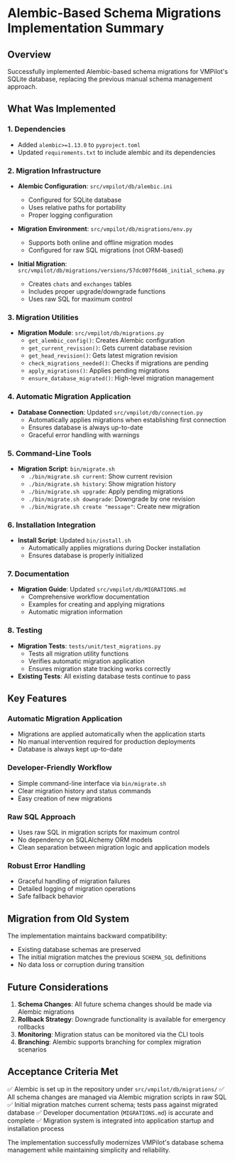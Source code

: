 # Alembic-Based Schema Migrations Implementation Summary

## Overview

Successfully implemented Alembic-based schema migrations for VMPilot's SQLite database, replacing the previous manual schema management approach.

## What Was Implemented

### 1. Dependencies
- Added `alembic>=1.13.0` to `pyproject.toml`
- Updated `requirements.txt` to include alembic and its dependencies

### 2. Migration Infrastructure
- **Alembic Configuration**: `src/vmpilot/db/alembic.ini`
  - Configured for SQLite database
  - Uses relative paths for portability
  - Proper logging configuration

- **Migration Environment**: `src/vmpilot/db/migrations/env.py`
  - Supports both online and offline migration modes
  - Configured for raw SQL migrations (not ORM-based)

- **Initial Migration**: `src/vmpilot/db/migrations/versions/57dc007f6d46_initial_schema.py`
  - Creates `chats` and `exchanges` tables
  - Includes proper upgrade/downgrade functions
  - Uses raw SQL for maximum control

### 3. Migration Utilities
- **Migration Module**: `src/vmpilot/db/migrations.py`
  - `get_alembic_config()`: Creates Alembic configuration
  - `get_current_revision()`: Gets current database revision
  - `get_head_revision()`: Gets latest migration revision
  - `check_migrations_needed()`: Checks if migrations are pending
  - `apply_migrations()`: Applies pending migrations
  - `ensure_database_migrated()`: High-level migration management

### 4. Automatic Migration Application
- **Database Connection**: Updated `src/vmpilot/db/connection.py`
  - Automatically applies migrations when establishing first connection
  - Ensures database is always up-to-date
  - Graceful error handling with warnings

### 5. Command-Line Tools
- **Migration Script**: `bin/migrate.sh`
  - `./bin/migrate.sh current`: Show current revision
  - `./bin/migrate.sh history`: Show migration history
  - `./bin/migrate.sh upgrade`: Apply pending migrations
  - `./bin/migrate.sh downgrade`: Downgrade by one revision
  - `./bin/migrate.sh create "message"`: Create new migration

### 6. Installation Integration
- **Install Script**: Updated `bin/install.sh`
  - Automatically applies migrations during Docker installation
  - Ensures database is properly initialized

### 7. Documentation
- **Migration Guide**: Updated `src/vmpilot/db/MIGRATIONS.md`
  - Comprehensive workflow documentation
  - Examples for creating and applying migrations
  - Automatic migration information

### 8. Testing
- **Migration Tests**: `tests/unit/test_migrations.py`
  - Tests all migration utility functions
  - Verifies automatic migration application
  - Ensures migration state tracking works correctly
- **Existing Tests**: All existing database tests continue to pass

## Key Features

### Automatic Migration Application
- Migrations are applied automatically when the application starts
- No manual intervention required for production deployments
- Database is always kept up-to-date

### Developer-Friendly Workflow
- Simple command-line interface via `bin/migrate.sh`
- Clear migration history and status commands
- Easy creation of new migrations

### Raw SQL Approach
- Uses raw SQL in migration scripts for maximum control
- No dependency on SQLAlchemy ORM models
- Clean separation between migration logic and application models

### Robust Error Handling
- Graceful handling of migration failures
- Detailed logging of migration operations
- Safe fallback behavior

## Migration from Old System

The implementation maintains backward compatibility:
- Existing database schemas are preserved
- The initial migration matches the previous `SCHEMA_SQL` definitions
- No data loss or corruption during transition

## Future Considerations

1. **Schema Changes**: All future schema changes should be made via Alembic migrations
2. **Rollback Strategy**: Downgrade functionality is available for emergency rollbacks
3. **Monitoring**: Migration status can be monitored via the CLI tools
4. **Branching**: Alembic supports branching for complex migration scenarios

## Acceptance Criteria Met

✅ Alembic is set up in the repository under `src/vmpilot/db/migrations/`
✅ All schema changes are managed via Alembic migration scripts in raw SQL
✅ Initial migration matches current schema; tests pass against migrated database
✅ Developer documentation (`MIGRATIONS.md`) is accurate and complete
✅ Migration system is integrated into application startup and installation process

The implementation successfully modernizes VMPilot's database schema management while maintaining simplicity and reliability.